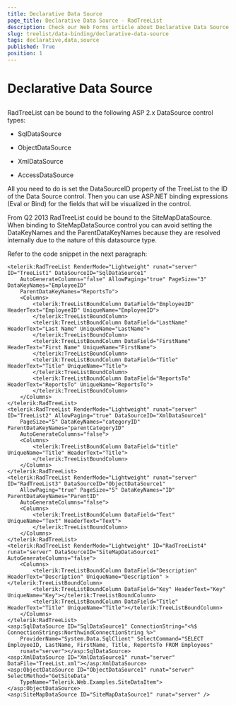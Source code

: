 ```yaml
---
title: Declarative Data Source
page_title: Declarative Data Source - RadTreeList
description: Check our Web Forms article about Declarative Data Source.
slug: treelist/data-binding/declarative-data-source
tags: declarative,data,source
published: True
position: 1
---
```


# Declarative Data Source



## 

RadTreeList can be bound to the following ASP 2.x DataSource control types:

* SqlDataSource

* ObjectDataSource

* XmlDataSource

* AccessDataSource

All you need to do is set the DataSourceID property of the TreeList to the ID of the Data Source control. Then you can use ASP.NET binding expressions (Eval or Bind) for the fields that will be visualized in the control.

From Q2 2013 RadTreeList could be bound to the SiteMapDataSource. When binding to SiteMapDataSource control you can avoid setting the DataKeyNames and the ParentDataKeyNames because they are resolved internally due to the nature of this datasource type.

Refer to the code snippet in the next paragraph:

````ASPNET
<telerik:RadTreeList RenderMode="Lightweight" runat="server" ID="TreeList1" DataSourceID="SqlDataSource1"
	AutoGenerateColumns="false" AllowPaging="true" PageSize="3" DataKeyNames="EmployeeID"
	ParentDataKeyNames="ReportsTo">
	<Columns>
		<telerik:TreeListBoundColumn DataField="EmployeeID" HeaderText="EmployeeID" UniqueName="EmployeeID">
		</telerik:TreeListBoundColumn>
		<telerik:TreeListBoundColumn DataField="LastName" HeaderText="Last Name" UniqueName="LastName">
		</telerik:TreeListBoundColumn>
		<telerik:TreeListBoundColumn DataField="FirstName" HeaderText="First Name" UniqueName="FirstName">
		</telerik:TreeListBoundColumn>
		<telerik:TreeListBoundColumn DataField="Title" HeaderText="Title" UniqueName="Title">
		</telerik:TreeListBoundColumn>
		<telerik:TreeListBoundColumn DataField="ReportsTo" HeaderText="ReportsTo" UniqueName="ReportsTo">
		</telerik:TreeListBoundColumn>
	</Columns>
</telerik:RadTreeList>
<telerik:RadTreeList RenderMode="Lightweight" runat="server" ID="TreeList2" AllowPaging="true" DataSourceID="XmlDataSource1"
	PageSize="5" DataKeyNames="categoryID" ParentDataKeyNames="parentCategoryID"
	AutoGenerateColumns="false">
	<Columns>
		<telerik:TreeListBoundColumn DataField="title" UniqueName="Title" HeaderText="Title">
		</telerik:TreeListBoundColumn>
	</Columns>
</telerik:RadTreeList>
<telerik:RadTreeList RenderMode="Lightweight" runat="server" ID="RadTreeList3" DataSourceID="ObjectDataSource1"
	AllowPaging="true" PageSize="5" DataKeyNames="ID" ParentDataKeyNames="ParentID"
	AutoGenerateColumns="false">
	<Columns>
		<telerik:TreeListBoundColumn DataField="Text" UniqueName="Text" HeaderText="Text">
		</telerik:TreeListBoundColumn>
	</Columns>
</telerik:RadTreeList>
<telerik:RadTreeList RenderMode="Lightweight" ID="RadTreeList4" runat="server" DataSourceID="SiteMapDataSource1" AutoGenerateColumns="false">
	<Columns>
		<telerik:TreeListBoundColumn DataField="Description" HeaderText="Description" UniqueName="Description" ></telerik:TreeListBoundColumn>
		<telerik:TreeListBoundColumn DataField="Key" HeaderText="Key" UniqueName="Key"></telerik:TreeListBoundColumn>
		<telerik:TreeListBoundColumn DataField="Title" HeaderText="Title" UniqueName="Title"></telerik:TreeListBoundColumn>
	</Columns>
</telerik:RadTreeList>
<asp:SqlDataSource ID="SqlDataSource1" ConnectionString="<%$ ConnectionStrings:NorthwindConnectionString %>"
	ProviderName="System.Data.SqlClient" SelectCommand="SELECT EmployeeID, LastName, FirstName, Title, ReportsTo FROM Employees"
	runat="server"></asp:SqlDataSource>
<asp:XmlDataSource ID="XmlDataSource1" runat="server" DataFile="TreeList.xml"></asp:XmlDataSource>
<asp:ObjectDataSource ID="ObjectDataSource1" runat="server" SelectMethod="GetSiteData"
	TypeName="Telerik.Web.Examples.SiteDataItem"></asp:ObjectDataSource>
<asp:SiteMapDataSource ID="SiteMapDataSource1" runat="server" />
````


